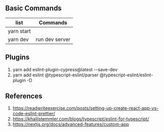## Basic Commands
|  list         | Commands |
| ------------- | ------------- |
| yarn start    |               |
| yarn dev      | run dev server  |


## Plugins
1. yarn add eslint-plugin-cypress@latest --save-dev
2. yarn add eslint @typescript-eslint/parser @typescript-eslint/eslint-plugin -D

## References
1. https://readwriteexercise.com/posts/setting-up-create-react-app-vs-code-eslint-prettier/
2. https://khalilstemmler.com/blogs/typescript/eslint-for-typescript/
3. https://nextjs.org/docs/advanced-features/custom-app


